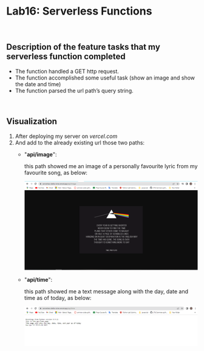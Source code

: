 # **Lab16: Serverless Functions**

<br>

## **Description of the feature tasks that my serverless function completed**

- The function handled a GET http request.
- The function accomplished some useful task (show an image and show the date and time)
- The function parsed the url path’s query string.

<br>


## **Visualization**

1. After deploying my server on *vercel.com*
2. And add to the already existing url those two paths: 
    - "**api/image**":
    
        this path showed me an image of a personally favourite lyric from my favourite song, as below:

        ![image](assets/testing-api-image.PNG)

    - "**api/time**":

        this path showed me a text message along with the day, date and time as of today, as below:

        ![time](assets/testing-api-time.PNG)

